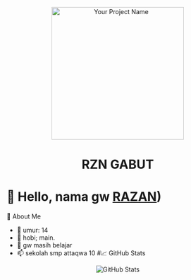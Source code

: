 <p align="center">
  <img src="https://telegra.ph/file/ec1a79104284cb8fdf507.png" alt="Your Project Name" width="300" />
</p>
<h1 align="center">RZN GABUT</h1>

# 👋 Hello, nama gw [RAZAN](https://github.com/RazanRG))

 🚀 About Me

- 👀 umur: 14
- 🌱 hobi; main.
- 💞️ gw masih belajar
- 📫 sekolah smp attaqwa 10
#📈 GitHub Stats

<p align="center">
  <img src="https://github-readme-stats.vercel.app/api?username=RazanRG&show_icons=true&count_private=true" alt="GitHub Stats" />
</p>


<!---
RazanRG/RazanRG is a ✨ special ✨ repository because its `README.md` (this file) appears on your GitHub profile.
You can click the Preview link to take a look at your changes.
--->
